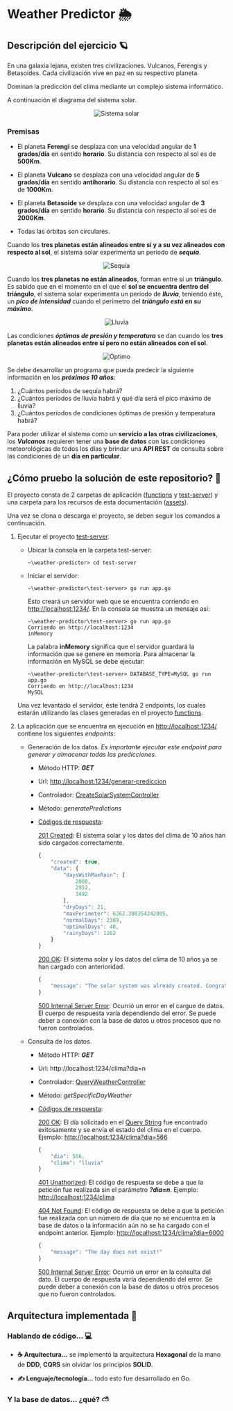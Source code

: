 # Weather Predictor 🌦️

## Descripción del ejercicio 🪐

En una galaxia lejana, existen tres civilizaciones. Vulcanos, Ferengis y Betasoides. Cada civilización vive en paz en su respectivo planeta.

Dominan la predicción del clima mediante un complejo sistema informático.

A continuación el diagrama del sistema solar.

<p align="center">
    <img alt="Sistema solar" src="https://raw.githubusercontent.com/cedv1990/weather-predictor-go/master/assets/solar-system.jpg">
</p>

### Premisas

- El planeta **Ferengi** se desplaza con una velocidad angular de **1 grados/día** en sentido **horario**. Su distancia con respecto al sol es de **500Km**.

- El planeta **Vulcano** se desplaza con una velocidad angular de **5 grados/día** en sentido **anti­horario**. Su distancia con respecto al sol es de **1000Km**.

- El planeta **Betasoide** se desplaza con una velocidad angular de **3 grados/día** en sentido **horario**. Su distancia con respecto al sol es de **2000Km**.

- Todas las órbitas son circulares.

Cuando los **tres planetas están alineados entre sí y a su vez alineados con respecto al sol**, el sistema solar experimenta un período de ***sequía***.

<p align="center">
    <img alt="Sequía" src="https://raw.githubusercontent.com/cedv1990/weather-predictor-go/master/assets/dry.jpg">
</p>

Cuando los **tres planetas no están alineados**, forman entre sí un **triángulo**. Es sabido que en el momento en el que el **sol se encuentra dentro del triángulo**, el sistema solar experimenta un período de ***lluvia***, teniendo éste, un ***pico de intensidad*** cuando el perímetro del ***triángulo está en su máximo***.

<p align="center">
    <img alt="Lluvia" src="https://raw.githubusercontent.com/cedv1990/weather-predictor-go/master/assets/rain.jpg">
</p>

Las condiciones ***óptimas de presión y temperatura*** se dan cuando los **tres planetas están alineados entre sí pero no están alineados con el sol**.

<p align="center">
    <img alt="Óptimo" src="https://raw.githubusercontent.com/cedv1990/weather-predictor-go/master/assets/optimal.jpg">
</p>

Se debe desarrollar un programa que pueda predecir la siguiente información en los ***próximos 10 años***:

1. ¿Cuántos períodos de sequía habrá?
2. ¿Cuántos períodos de lluvia habrá y qué día será el pico máximo de lluvia?
3. ¿Cuántos períodos de condiciones óptimas de presión y temperatura habrá?

Para poder utilizar el sistema como un **servicio a las otras civilizaciones**, los ***Vulcanos*** requieren tener una **base de datos** con las condiciones meteorológicas de todos los días y brindar una **API REST** de consulta sobre las condiciones de un **día en particular**.

## ¿Cómo pruebo la solución de este repositorio? 🤔︎

El proyecto consta de 2 carpetas de aplicación ([functions](https://github.com/cedv1990/weather-predictor-go/tree/master/functions) y [test-server](https://github.com/cedv1990/weather-predictor-go/tree/master/test-server)) y una carpeta para los recursos de esta documentación ([assets](https://github.com/cedv1990/weather-predictor-go/tree/master/assets)).

Una vez se clona o descarga el proyecto, se deben seguir los comandos a continuación.

1. Ejecutar el proyecto [test-server](https://github.com/cedv1990/weather-predictor-go/tree/master/test-server).

    - Ubicar la consola en la carpeta test-server:

        ```console
        ~\weather-predictor> cd test-server

    - Iniciar el servidor:

        ```console
        ~\weather-predictor\test-server> go run app.go
        ```

        Esto creará un servidor web que se encuentra corriendo en [http://localhost:1234/](http://localhost:1234/). En la consola se muestra un mensaje así:

        ```console
        ~\weather-predictor\test-server> go run app.go
        Corriendo en http://localhost:1234
        inMemory
        ```

        La palabra **inMemory** significa que el servidor guardará la información que se genere en memoria. Para almacenar la información en MySQL se debe ejecutar:
        
        ```console
        ~\weather-predictor\test-server> DATABASE_TYPE=MySQL go run app.go
        Corriendo en http://localhost:1234
        MySQL
        ```

    Una vez levantado el servidor, éste tendrá 2 endpoints, los cuales estarán utilizando las clases generadas en el proyecto [functions](https://github.com/cedv1990/weather-predictor-go/tree/master/functions).

2. La aplicación que se encuentra en ejecución en [http://localhost:1234/](http://localhost:1234/) contiene los siguientes *endpoints*:

    - Generación de los datos. *Es importante ejecutar este endpoint para generar y almacenar todas las predicciones.*

        - Método HTTP: ***GET***
        - Url: [http://localhost:1234/generar-prediccion](http://localhost:1234/generar-prediccion)
        - Controlador: [CreateSolarSystemController](https://github.com/cedv1990/weather-predictor-go/blob/master/functions/src/http/controllers/solarsystem/createsolarsystem.controller.ts)
        - Método: *generatePredictions*
        - [Códigos de respuesta](https://developer.mozilla.org/es/docs/Web/HTTP/Status):

            [201 Created](https://developer.mozilla.org/es/docs/Web/HTTP/Status/201): El sistema solar y los datos del clima de 10 años han sido cargados correctamente.

            ```javascript
            {
                "created": true,
                "data": {
                    "daysWithMaxRain": [
                        2808,
                        2952,
                        3492
                    ],
                    "dryDays": 21,
                    "maxPerimeter": 6262.300354242005,
                    "normalDays": 2389,
                    "optimalDays": 40,
                    "rainyDays": 1202
                }
            }
            ```

            [200 OK](https://developer.mozilla.org/es/docs/Web/HTTP/Status/200): El sistema solar y los datos del clima de 10 años ya se han cargado con anterioridad.

            ```javascript
            {
                "message": "The solar system was already created. Congrats!"
            }
            ```

            [500 Internal Server Error](https://developer.mozilla.org/es/docs/Web/HTTP/Status/500): Ocurrió un error en el cargue de datos. El cuerpo de respuesta varía dependiendo del error. Se puede deber a conexión con la base de datos u otros procesos que no fueron controlados.

    - Consulta de los datos.

        - Método HTTP: ***GET***
        - Url: http://localhost:1234/clima?dia=n
        - Controlador: [QueryWeatherController](https://github.com/cedv1990/weather-predictor-go/blob/master/functions/src/http/controllers/weather/querysolarsystem.controller.ts)
        - Método: *getSpecificDayWeather*
        - [Códigos de respuesta](https://developer.mozilla.org/es/docs/Web/HTTP/Status):

            [200 OK](https://developer.mozilla.org/es/docs/Web/HTTP/Status/200): El día solicitado en el [Query String](https://es.wikipedia.org/wiki/Query_string) fue encontrado exitosamente y se envía el estado del clima en el cuerpo. Ejemplo: [http://localhost:1234/clima?dia=566](http://localhost:1234/clima?dia=566)

            ```javascript
            {
                "dia": 566,
                "clima": "lluvia"
            }
            ```

            [401 Unathorized](https://developer.mozilla.org/es/docs/Web/HTTP/Status/401): El código de respuesta se debe a que la petición fue realizada sin el parámetro ***?dia=n***. Ejemplo: [http://localhost:1234/clima](http://localhost:1234/clima)

            [404 Not Found](https://developer.mozilla.org/es/docs/Web/HTTP/Status/404): El código de respuesta se debe a que la petición fue realizada con un número de día que no se encuentra en la base de datos o la información aún no se ha cargado con el endpoint anterior. Ejemplo: [http://localhost:1234/clima?dia=6000](http://localhost:1234/clima?dia=6000)

            ```javascript
            {
                "message": "The day does not exist!"
            }
            ```

            [500 Internal Server Error](https://developer.mozilla.org/es/docs/Web/HTTP/Status/500): Ocurrió un error en la consulta del dato. El cuerpo de respuesta varía dependiendo del error. Se puede deber a conexión con la base de datos u otros procesos que no fueron controlados.

## Arquitectura implementada 🌇

### Hablando de código... 💻

- **☕ Arquitectura...** se implementó la arquitectura **Hexagonal** de la mano de **DDD**, **CQRS** sin olvidar los principios **SOLID**.

- **✍️ Lenguaje/tecnología...** todo esto fue desarrollado en Go.

### Y la base de datos... ¿qué? ⛅

